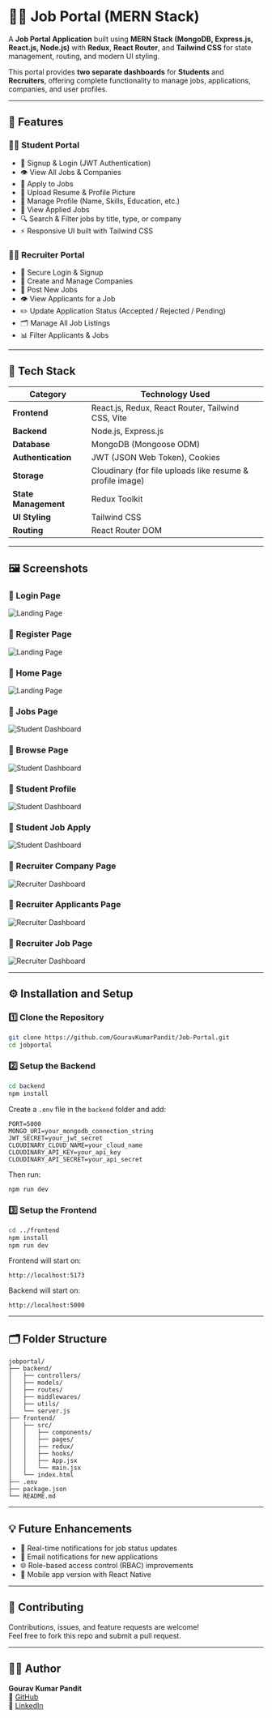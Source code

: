 # 🧑‍💼 Job Portal (MERN Stack)

A **Job Portal Application** built using **MERN Stack (MongoDB, Express.js, React.js, Node.js)** with **Redux**, **React Router**, and **Tailwind CSS** for state management, routing, and modern UI styling.

This portal provides **two separate dashboards** for **Students** and **Recruiters**, offering complete functionality to manage jobs, applications, companies, and user profiles.

---

## 🚀 Features

### 👨‍🎓 Student Portal
- 🔐 Signup & Login (JWT Authentication)
- 👁️ View All Jobs & Companies
- 📝 Apply to Jobs
- 📄 Upload Resume & Profile Picture
- 👤 Manage Profile (Name, Skills, Education, etc.)
- 💼 View Applied Jobs
- 🔍 Search & Filter jobs by title, type, or company
- ⚡ Responsive UI built with Tailwind CSS

### 🧑‍💼 Recruiter Portal
- 🔐 Secure Login & Signup
- 🏢 Create and Manage Companies
- 💼 Post New Jobs
- 👁️ View Applicants for a Job
- ✏️ Update Application Status (Accepted / Rejected / Pending)
- 🗂️ Manage All Job Listings
- 📊 Filter Applicants & Jobs

---

## 🧰 Tech Stack

| Category | Technology Used |
|-----------|------------------|
| **Frontend** | React.js, Redux, React Router, Tailwind CSS, Vite |
| **Backend** | Node.js, Express.js |
| **Database** | MongoDB (Mongoose ODM) |
| **Authentication** | JWT (JSON Web Token), Cookies |
| **Storage** | Cloudinary (for file uploads like resume & profile image) |
| **State Management** | Redux Toolkit |
| **UI Styling** | Tailwind CSS |
| **Routing** | React Router DOM |

---

## 🖼️ Screenshots

### 🔹 Login Page
![Landing Page](./screenshots/login.png)

### 🔹 Register Page
![Landing Page](./screenshots/register.png)

### 🔹 Home Page
![Landing Page](./screenshots/home.png)

### 🔹 Jobs Page
![Student Dashboard](./screenshots/jobs.png)

### 🔹 Browse Page
![Student Dashboard](./screenshots/browse.png)

### 🔹 Student Profile
![Student Dashboard](./screenshots/student_profile.png)

### 🔹 Student Job Apply
![Student Dashboard](./screenshots/student_apply_job.png)

### 🔹 Recruiter Company Page
![Recruiter Dashboard](./screenshots/recruiter_company.png)

### 🔹 Recruiter Applicants Page
![Recruiter Dashboard](./screenshots/recruiter_company.png)

### 🔹 Recruiter Job Page
![Recruiter Dashboard](./screenshots/recruiter_job.png)

---

## ⚙️ Installation and Setup

### 1️⃣ Clone the Repository
```bash
git clone https://github.com/GouravKumarPandit/Job-Portal.git
cd jobportal
```

### 2️⃣ Setup the Backend
```bash
cd backend
npm install
```

Create a `.env` file in the `backend` folder and add:
```env
PORT=5000
MONGO_URI=your_mongodb_connection_string
JWT_SECRET=your_jwt_secret
CLOUDINARY_CLOUD_NAME=your_cloud_name
CLOUDINARY_API_KEY=your_api_key
CLOUDINARY_API_SECRET=your_api_secret
```

Then run:
```bash
npm run dev
```

### 3️⃣ Setup the Frontend
```bash
cd ../frontend
npm install
npm run dev
```

Frontend will start on:
```
http://localhost:5173
```
Backend will start on:
```
http://localhost:5000
```

---

## 🗂️ Folder Structure

```
jobportal/
├── backend/
│   ├── controllers/
│   ├── models/
│   ├── routes/
│   ├── middlewares/
│   ├── utils/
│   └── server.js
├── frontend/
│   ├── src/
│   │   ├── components/
│   │   ├── pages/
│   │   ├── redux/
│   │   ├── hooks/
│   │   ├── App.jsx
│   │   └── main.jsx
│   └── index.html
├── .env
├── package.json
└── README.md
```

---

## 💡 Future Enhancements

- 🔔 Real-time notifications for job status updates  
- 📧 Email notifications for new applications  
- 🌐 Role-based access control (RBAC) improvements  
- 📱 Mobile app version with React Native  

---

## 🤝 Contributing

Contributions, issues, and feature requests are welcome!  
Feel free to fork this repo and submit a pull request.

---

## 🧑‍💻 Author

**Gourav Kumar Pandit**  
🔗 [GitHub](https://github.com/GouravKumarPandit)  
💼 [LinkedIn](https://www.linkedin.com/in/gourav-kumar-pandit-533334218/)